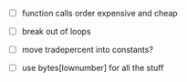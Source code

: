 
- [ ] function calls order expensive and cheap
- [ ] break out of loops
- [ ] move tradepercent into constants?
- [ ] use bytes[lownumber] for all the stuff


